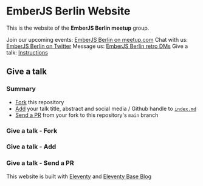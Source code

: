 # EmberJS Berlin Website

This is the website of the **EmberJS Berlin meetup** group.

Join our upcoming events: [EmberJS Berlin on meetup.com](https://www.meetup.com/g/Ember-js-Berlin/)
Chat with us: [EmberJS Berlin on Twitter](https://twitter.com/emberliners)
Message us: [EmberJS Berlin retro DMs](mailto:Emberjsberlin@gmail.com)
Give a talk: [Instructions](#give-a-talk)

## Give a talk

### Summary

- [Fork](#) this repository
- [Add](#) your talk title, abstract and social media / Github handle to [`index.md`](https://github.com/jayjayjpg/emberjsberlin/blob/main/index.md)
- [Send a PR](#) from your fork to this repository's `main` branch

### Give a talk - Fork

### Give a talk - Add

### Give a talk - Send a PR

This website is built with [Eleventy](https://github.com/11ty/eleventy) and [Eleventy Base Blog](https://github.com/11ty/eleventy-base-blog)
